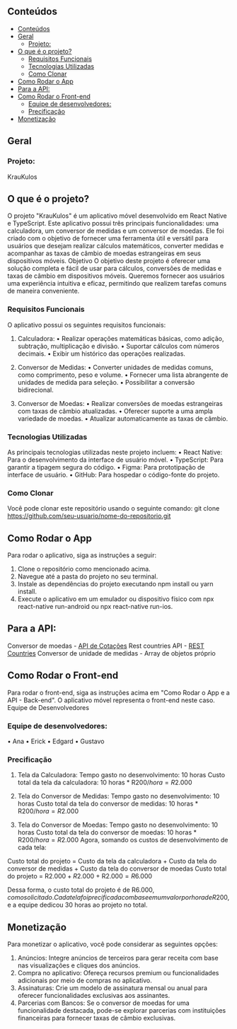 ## Conteúdos

- [Conteúdos](#conteúdos)
- [Geral](#geral)
  - [Projeto:](#projeto)
- [O que é o projeto?](#o-que-é-o-projeto)
  - [Requisitos Funcionais](#requisitos-funcionais)
  - [Tecnologias Utilizadas](#tecnologias-utilizadas)
  - [Como Clonar](#como-clonar)
- [Como Rodar o App](#como-rodar-o-app)
- [Para a API:](#para-a-api)
- [Como Rodar o Front-end](#como-rodar-o-front-end)
  - [Equipe de desenvolvedores:](#equipe-de-desenvolvedores)
  - [Precificação](#precificação)
- [Monetização](#monetização)

## Geral

### Projeto:
KrauKulos

## O que é o projeto?

O projeto "KrauKulos" é um aplicativo móvel desenvolvido em React Native e TypeScript. Este aplicativo possui três principais funcionalidades: uma calculadora, um conversor de medidas e um conversor de moedas. Ele foi criado com o objetivo de fornecer uma ferramenta útil e versátil para usuários que desejam realizar cálculos matemáticos, converter medidas e acompanhar as taxas de câmbio de moedas estrangeiras em seus dispositivos móveis.
Objetivo
O objetivo deste projeto é oferecer uma solução completa e fácil de usar para cálculos, conversões de medidas e taxas de câmbio em dispositivos móveis. Queremos fornecer aos usuários uma experiência intuitiva e eficaz, permitindo que realizem tarefas comuns de maneira conveniente.

### Requisitos Funcionais
O aplicativo possui os seguintes requisitos funcionais:

1.	Calculadora:
•	Realizar operações matemáticas básicas, como adição, subtração, multiplicação e divisão.
•	Suportar cálculos com números decimais.
•	Exibir um histórico das operações realizadas.

3.	Conversor de Medidas:
•	Converter unidades de medidas comuns, como comprimento, peso e volume.
•	Fornecer uma lista abrangente de unidades de medida para seleção.
•	Possibilitar a conversão bidirecional.

5.	Conversor de Moedas:
•	Realizar conversões de moedas estrangeiras com taxas de câmbio atualizadas.
•	Oferecer suporte a uma ampla variedade de moedas.
•	Atualizar automaticamente as taxas de câmbio.

### Tecnologias Utilizadas
As principais tecnologias utilizadas neste projeto incluem:
•	React Native: Para o desenvolvimento da interface de usuário móvel.
•	TypeScript: Para garantir a tipagem segura do código.
•	Figma: Para prototipação de interface de usuário.
•	GitHub: Para hospedar o código-fonte do projeto.

### Como Clonar
Você pode clonar este repositório usando o seguinte comando:
git clone https://github.com/seu-usuario/nome-do-repositorio.git 

## Como Rodar o App
Para rodar o aplicativo, siga as instruções a seguir:
1.	Clone o repositório como mencionado acima.
2.	Navegue até a pasta do projeto no seu terminal.
3.	Instale as dependências do projeto executando npm install ou yarn install.
4.	Execute o aplicativo em um emulador ou dispositivo físico com npx react-native run-android ou npx react-native run-ios.

## Para a API:
Conversor de moedas - [API de Cotações](https://docs.awesomeapi.com.br/api-de-moedas)
Rest countries API - [REST Countries](https://restcountries.com/)
Conversor de unidade de medidas - Array de objetos próprio

## Como Rodar o Front-end
Para rodar o front-end, siga as instruções acima em "Como Rodar o App e a API - Back-end". O aplicativo móvel representa o front-end neste caso.
Equipe de Desenvolvedores

### Equipe de desenvolvedores:
•	Ana
•	Erick
•	Edgard
•	Gustavo

### Precificação
1. Tela da Calculadora:
Tempo gasto no desenvolvimento: 10 horas 
Custo total da tela da calculadora: 10 horas * R$200/hora = R$2.000

2. Tela do Conversor de Medidas:
Tempo gasto no desenvolvimento: 10 horas 
Custo total da tela do conversor de medidas: 10 horas * R$200/hora = R$2.000

3. Tela do Conversor de Moedas:
Tempo gasto no desenvolvimento: 10 horas 
Custo total da tela do conversor de moedas: 10 horas * R$200/hora = R$2.000 
Agora, somando os custos de desenvolvimento de cada tela:

Custo total do projeto = Custo da tela da calculadora + Custo da tela do conversor de medidas + Custo da tela do conversor de moedas
Custo total do projeto = R$2.000 + R$2.000 + R$2.000 = R$6.000

Dessa forma, o custo total do projeto é de R$6.000, como solicitado. Cada tela foi precificada com base em um valor por hora de R$200, e a equipe dedicou 30 horas ao projeto no total.

## Monetização

Para monetizar o aplicativo, você pode considerar as seguintes opções:
1.	Anúncios: Integre anúncios de terceiros para gerar receita com base nas visualizações e cliques dos anúncios.
2.	Compra no aplicativo: Ofereça recursos premium ou funcionalidades adicionais por meio de compras no aplicativo.
3.	Assinaturas: Crie um modelo de assinatura mensal ou anual para oferecer funcionalidades exclusivas aos assinantes.
4.	Parcerias com Bancos: Se o conversor de moedas for uma funcionalidade destacada, pode-se explorar parcerias com instituições financeiras para fornecer taxas de câmbio exclusivas.


